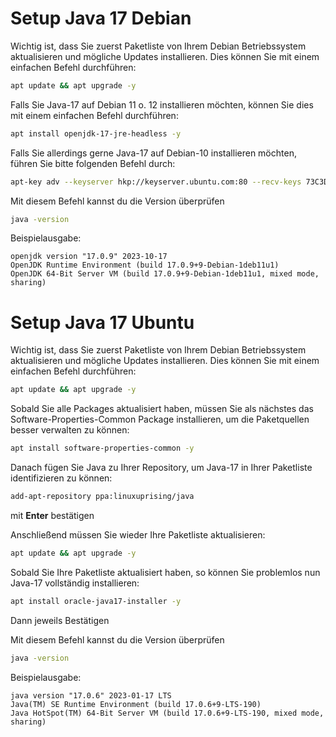 # Setup Java 17 Debian

Wichtig ist, dass Sie zuerst Paketliste von Ihrem Debian Betriebssystem aktualisieren und mögliche Updates installieren. Dies können Sie mit einem einfachen Befehl durchführen:
``` bash
apt update && apt upgrade -y
```

Falls Sie Java-17 auf Debian 11 o. 12 installieren möchten, können Sie dies mit einem einfachen Befehl durchführen:
``` bash
apt install openjdk-17-jre-headless -y
```

Falls Sie allerdings gerne Java-17 auf Debian-10 installieren möchten, führen Sie bitte folgenden Befehl durch:
``` bash
apt-key adv --keyserver hkp://keyserver.ubuntu.com:80 --recv-keys 73C3DB2A && echo "deb http://ppa.launchpad.net/linuxuprising/java/ubuntu focal main" | tee /etc/apt/sources.list.d/java.list && apt update && apt install oracle-java17-installer -y
```

Mit diesem Befehl kannst du die Version überprüfen

``` bash
java -version
```
Beispielausgabe:
```
openjdk version "17.0.9" 2023-10-17
OpenJDK Runtime Environment (build 17.0.9+9-Debian-1deb11u1)
OpenJDK 64-Bit Server VM (build 17.0.9+9-Debian-1deb11u1, mixed mode, sharing)
```


# Setup Java 17 Ubuntu

Wichtig ist, dass Sie zuerst Paketliste von Ihrem Debian Betriebssystem aktualisieren und mögliche Updates installieren. Dies können Sie mit einem einfachen Befehl durchführen:
``` bash
apt update && apt upgrade -y
```

Sobald Sie alle Packages aktualisiert haben, müssen Sie als nächstes das Software-Properties-Common Package installieren, um die Paketquellen besser verwalten zu können:
``` bash
apt install software-properties-common -y
```

Danach fügen Sie Java zu Ihrer Repository, um Java-17 in Ihrer Paketliste identifizieren zu können:

``` bash
add-apt-repository ppa:linuxuprising/java
```
mit **Enter** bestätigen

Anschließend müssen Sie wieder Ihre Paketliste aktualisieren:
``` bash
apt update && apt upgrade -y
```

Sobald Sie Ihre Paketliste aktualisiert haben, so können Sie problemlos nun Java-17 vollständig installieren:
``` bash
apt install oracle-java17-installer -y
```
Dann jeweils Bestätigen 


Mit diesem Befehl kannst du die Version überprüfen

``` bash
java -version
```
Beispielausgabe:
```
java version "17.0.6" 2023-01-17 LTS
Java(TM) SE Runtime Environment (build 17.0.6+9-LTS-190)
Java HotSpot(TM) 64-Bit Server VM (build 17.0.6+9-LTS-190, mixed mode, sharing)
```
